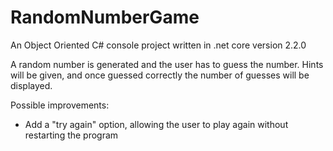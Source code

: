 # RandomNumberGame
An Object Oriented C# console project written in .net core version 2.2.0

A random number is generated and the user has to guess the number. Hints will be given, and once guessed correctly the number of guesses will be displayed.

Possible improvements:
- Add a "try again" option, allowing the user to play again without restarting the program
